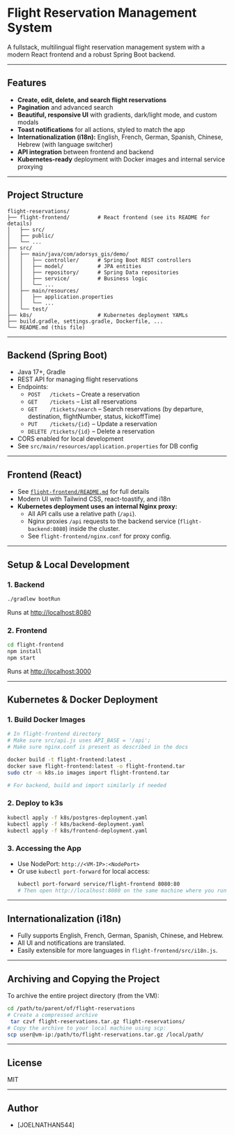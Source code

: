 # Flight Reservation Management System

A fullstack, multilingual flight reservation management system with a modern React frontend and a robust Spring Boot backend.

---

## Features
- **Create, edit, delete, and search flight reservations**
- **Pagination** and advanced search
- **Beautiful, responsive UI** with gradients, dark/light mode, and custom modals
- **Toast notifications** for all actions, styled to match the app
- **Internationalization (i18n):** English, French, German, Spanish, Chinese, Hebrew (with language switcher)
- **API integration** between frontend and backend
- **Kubernetes-ready** deployment with Docker images and internal service proxying

---

## Project Structure
```
flight-reservations/
├── flight-frontend/         # React frontend (see its README for details)
│   ├── src/
│   ├── public/
│   └── ...
├── src/
│   ├── main/java/com/adorsys_gis/demo/
│   │   ├── controller/      # Spring Boot REST controllers
│   │   ├── model/           # JPA entities
│   │   ├── repository/      # Spring Data repositories
│   │   ├── service/         # Business logic
│   │   └── ...
│   ├── main/resources/
│   │   ├── application.properties
│   │   └── ...
│   └── test/
├── k8s/                     # Kubernetes deployment YAMLs
├── build.gradle, settings.gradle, Dockerfile, ...
└── README.md (this file)
```

---

## Backend (Spring Boot)
- Java 17+, Gradle
- REST API for managing flight reservations
- Endpoints:
  - `POST   /tickets`           – Create a reservation
  - `GET    /tickets`           – List all reservations
  - `GET    /tickets/search`    – Search reservations (by departure, destination, flightNumber, status, kickoffTime)
  - `PUT    /tickets/{id}`      – Update a reservation
  - `DELETE /tickets/{id}`      – Delete a reservation
- CORS enabled for local development
- See `src/main/resources/application.properties` for DB config

---

## Frontend (React)
- See [`flight-frontend/README.md`](./flight-frontend/README.md) for full details
- Modern UI with Tailwind CSS, react-toastify, and i18n
- **Kubernetes deployment uses an internal Nginx proxy:**
  - All API calls use a relative path (`/api`).
  - Nginx proxies `/api` requests to the backend service (`flight-backend:8080`) inside the cluster.
  - See `flight-frontend/nginx.conf` for proxy config.

---

## Setup & Local Development

### 1. Backend
```bash
./gradlew bootRun
```
Runs at [http://localhost:8080](http://localhost:8080)

### 2. Frontend
```bash
cd flight-frontend
npm install
npm start
```
Runs at [http://localhost:3000](http://localhost:3000)

---

## Kubernetes & Docker Deployment

### 1. Build Docker Images
```bash
# In flight-frontend directory
# Make sure src/api.js uses API_BASE = '/api';
# Make sure nginx.conf is present as described in the docs

docker build -t flight-frontend:latest .
docker save flight-frontend:latest -o flight-frontend.tar
sudo ctr -n k8s.io images import flight-frontend.tar

# For backend, build and import similarly if needed
```

### 2. Deploy to k3s
```bash
kubectl apply -f k8s/postgres-deployment.yaml
kubectl apply -f k8s/backend-deployment.yaml
kubectl apply -f k8s/frontend-deployment.yaml
```

### 3. Accessing the App
- Use NodePort: `http://<VM-IP>:<NodePort>`
- Or use `kubectl port-forward` for local access:
  ```bash
  kubectl port-forward service/flight-frontend 8080:80
  # Then open http://localhost:8080 on the same machine where you run the command
  ```

---

## Internationalization (i18n)
- Fully supports English, French, German, Spanish, Chinese, and Hebrew.
- All UI and notifications are translated.
- Easily extensible for more languages in `flight-frontend/src/i18n.js`.

---

## Archiving and Copying the Project

To archive the entire project directory (from the VM):
```bash
cd /path/to/parent/of/flight-reservations
# Create a compressed archive
 tar czvf flight-reservations.tar.gz flight-reservations/
# Copy the archive to your local machine using scp:
scp user@vm-ip:/path/to/flight-reservations.tar.gz /local/path/
```

---

## License
MIT

---

## Author
- [JOELNATHAN544] 
